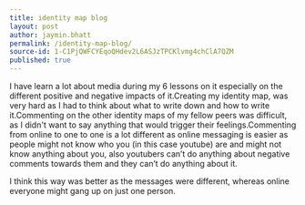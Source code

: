 ```yaml
---
title: identity map blog
layout: post
author: jaymin.bhatt
permalink: /identity-map-blog/
source-id: 1-C1PjQWFCYEqoQHdev2L6ASJzTPCKlvmg4chClA7QZM
published: true
---
```

I have learn a lot about media during my 6 lessons on it especially on the different positive and negative impacts of it.Creating my identity map, was very hard as I had to think about what to write down and how to write it.Commenting on the other identity maps of my fellow peers was difficult, as I didn't want to say anything that would trigger their feelings.Commenting from online to one to one is a lot different as online messaging is easier as people might not know who you (in this case youtube) are and might not know anything about you, also youtubers can’t do anything about negative comments towards them and they can’t do anything about it.  

I think this way was better as the messages were different, whereas online everyone might gang up on just one person.   

